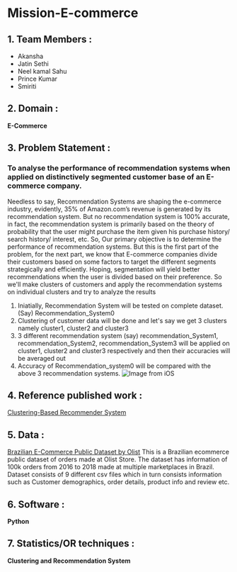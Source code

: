# Mission-E-commerce 
## 1. Team Members : 
  * Akansha
  * Jatin Sethi
  * Neel kamal Sahu
  * Prince Kumar
  * Smiriti
   
## 2. Domain : 
**E-Commerce**

## 3. Problem Statement :
### To analyse the performance of recommendation systems when applied on distinctively segmented customer base of an E-commerce company.
Needless to say, Recommendation Systems are shaping the e-commerce industry, evidently, 35% of Amazon.com’s revenue is generated by its recommendation system. But no recommendation system is 100% accurate, in fact, the recommendation system is primarily based on the theory of probability that the user might purchase the item given his purchase history/ search history/ interest, etc. So, Our primary objective is to determine the performance of recommendation systems. But this is the first part of the problem, for the next part, we know that E-commerce companies divide their customers based on some factors to target the different segments strategically and efficiently. Hoping, segmentation will yield better recommendations when the user is divided based on their preference. So we'll make clusters of customers and apply the recommendation systems on individual clusters and try to analyze the results

1. Iniatially, Recommendation System will be tested on complete dataset. (Say) Recommendation_System0
2. Clustering of customer data will be done and let's say we get 3 clusters namely cluster1, cluster2 and cluster3  
3. 3 different recommendation system (say) recommendation_System1, recommendation_System2, recommendation_System3 will be applied on cluster1, cluster2 and          cluster3 respectively and then their accuracies will be averaged out
4. Accuracy of Recommendation_system0 will be compared with the above 3 recommendation systems.
![Image from iOS](https://user-images.githubusercontent.com/29731748/103335482-0a696e00-4a9b-11eb-9bb2-30b6a33fe4e4.jpg)


## 4. Reference published work :
[Clustering-Based Recommender System](https://www.researchgate.net/publication/266475973_Clustering-Based_Recommender_System_Using_Principles_of_Voting_Theory)
## 5. Data :
[Brazilian E-Commerce Public Dataset by Olist](https://www.kaggle.com/olistbr/brazilian-ecommerce?select=olist_order_items_dataset.csv)
This is a Brazilian ecommerce public dataset of orders made at Olist Store. The dataset has information of 100k orders from 2016 to 2018 made at multiple marketplaces in Brazil. Dataset consists of 9 different csv files which in turn consists information such as Customer demographics, order details, product info and review etc.
## 6. Software : 
**Python**

## 7. Statistics/OR techniques :
**Clustering and Recommendation System**
   
